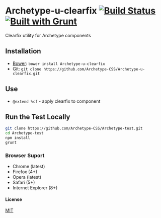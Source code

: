 # Archetype-u-clearfix [![Build Status](https://secure.travis-ci.org/Archetype-CSS/Archetype-u-clearfix.png?branch=master)](http://travis-ci.org/Archetype-CSS/Archetype-u-clearfix) [![Built with Grunt](https://cdn.gruntjs.com/builtwith.png)](http://gruntjs.com/)

Clearfix utility for Archetype components

## Installation
  * [Bower](http://bower.io): `bower install Archetype-u-clearfix`
  * Git: `git clone https://github.com/Archetype-CSS/Archetype-u-clearfix.git`

## Use
  * `@extend %cf` - apply clearfix to component

## Run the Test Locally

```bash
git clone https://github.com/Archetype-CSS/Archetype-test.git
cd Archetype-test
npm install
grunt
```

### Browser Suport
  * Chrome (latest)
  * Firefox (4+)
  * Opera (latest)
  * Safari (5+)
  * Internet Explorer (8+)

#### License
[MIT](/LICENSE.md)

